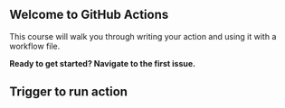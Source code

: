 ## Welcome to GitHub Actions

This course will walk you through writing your action and using it with a workflow file. 

**Ready to get started? Navigate to the first issue.**
## Trigger to run action
